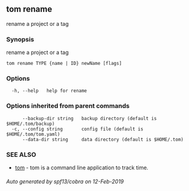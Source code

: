 ## tom rename

rename a project or a tag

### Synopsis

rename a project or a tag

```
tom rename TYPE {name | ID} newName [flags]
```

### Options

```
  -h, --help   help for rename
```

### Options inherited from parent commands

```
      --backup-dir string   backup directory (default is $HOME/.tom/backup)
  -c, --config string       config file (default is $HOME/.tom/tom.yaml)
      --data-dir string     data directory (default is $HOME/.tom)
```

### SEE ALSO

* [tom](tom.md)	 - tom is a command line application to track time.

###### Auto generated by spf13/cobra on 12-Feb-2019

